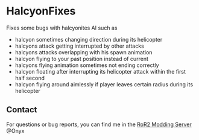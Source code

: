 # HalcyonFixes

Fixes some bugs with halcyonites AI such as

- halcyon sometimes changing direction during its helicopter
- halcyons attack getting interrupted by other attacks
- halcyons attacks overlapping with his spawn animation
- halcyon flying to your past position instead of current
- halcyons flying animation sometimes not ending correctly
- halcyon floating after interrupting its helicopter attack within the first half second
- halcyon flying around aimlessly if player leaves certain radius during its helicopter

## Contact
For questions or bug reports, you can find me in the [RoR2 Modding Server](https://discord.gg/YxEdVK7xWM) @Onyx